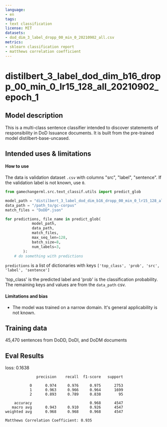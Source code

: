 ```yaml
---
language: 
- en
tags:
- text classification
license: MIT
datasets:
- dod_dim_3_label_dropp_00_min_0_20210902_all.csv
metrics:
- sklearn classification report
- matthews correlation coefficient
---
```


# distilbert_3_label_dod_dim_b16_dropp_00_min_0_lr15_128_all_20210902_epoch_1 

## Model description

This is a multi-class sentence classifier intended to discover statements
of responsibility in DoD Issuance documents. It is built from the
pre-trained model distilbert-base-uncased.

## Intended uses & limitations

#### How to use
The data is validation dataset `.csv` with columns "src", "label", "sentence". If
the validation label is not known, use `0`. 

```python
from gamechangerml.src.text_classif.utils import predict_glob

model_path = "distilbert_3_label_dod_dim_b16_dropp_00_min_0_lr15_128_all_20210902_epoch_1"
data_path = "/path_to/gc-corpus"
match_files = "DoDD*.json"

for predictions, file_name in predict_glob(
            model_path,
            data_path,
            match_files,
            max_seq_len=128,
            batch_size=8,
            num_labels=3,
        ):
    # do something with predictions
```
`predictions` is a list of dictionaries with keys 
`['top_class', 'prob', 'src', 'label', 'sentence']`

'top_class' is the predicted label and 'prob' is the classification probability. 
The remaining keys and values are from the `data_path` csv.

#### Limitations and bias

- The model was trained on a narrow domain. It's general applicability is not known. 


## Training data
45,470 sentences from DoDD, DoDI, and DoDM documents

## Eval Results

loss: 0.1638
```
              precision    recall  f1-score   support

           0      0.974     0.976     0.975      2753
           1      0.963     0.966     0.964      1699
           2      0.893     0.789     0.838        95

    accuracy                          0.968      4547
   macro avg      0.943     0.910     0.926      4547
weighted avg      0.968     0.968     0.968      4547

Matthews Correlation Coefficient: 0.935
```